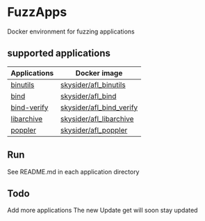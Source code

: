 # FuzzApps
Docker environment for fuzzing applications

## supported applications

| Applications             | Docker image                             |
| ------------------------ | ---------------------------------------- |
| [binutils](binutils)     | [skysider/afl_binutils](https://hub.docker.com/r/skysider/afl_binutils/) |
| [bind](bind)             | [skysider/afl_bind](https://hub.docker.com/r/skysider/afl_bind/)     |
| [bind-verify](bind-verify) | [skysider/afl_bind_verify](https://hub.docker.com/r/skysider/afl_bind_verify) |
| [libarchive](libarchive) | [skysider/afl_libarchive](https://hub.docker.com/r/skysider/afl_libarchive/) |
| [poppler](poppler)       | [skysider/afl_poppler](https://hub.docker.com/r/skysider/afl_poppler/) |

## Run

See README.md in each application directory

## Todo

Add more applications
The new Update get will soon stay updated
